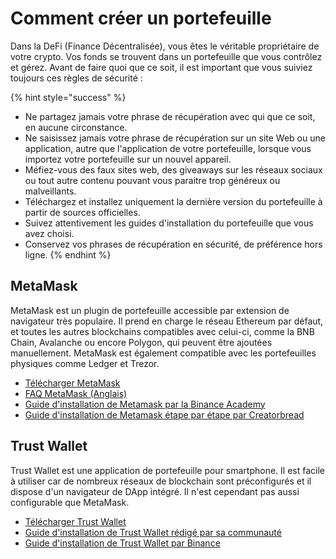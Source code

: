 # Comment créer un portefeuille

Dans la DeFi (Finance Décentralisée), vous êtes le véritable propriétaire de votre crypto. Vos fonds se trouvent dans un portefeuille que vous contrôlez et gérez. Avant de faire quoi que ce soit, il est important que vous suiviez toujours ces règles de sécurité :

{% hint style="success" %}
* Ne partagez jamais votre phrase de récupération avec qui que ce soit, en aucune circonstance.
* Ne saisissez jamais votre phrase de récupération sur un site Web ou une application, autre que l'application de votre portefeuille, lorsque vous importez votre portefeuille sur un nouvel appareil.
* Méfiez-vous des faux sites web, des giveaways sur les réseaux sociaux ou tout autre contenu pouvant vous paraitre trop généreux ou malveillants.
* Téléchargez et installez uniquement la dernière version du portefeuille à partir de sources officielles.
* Suivez attentivement les guides d'installation du portefeuille que vous avez choisi.
* Conservez vos phrases de récupération en sécurité, de préférence hors ligne.
{% endhint %}

## MetaMask&#x20;

MetaMask est un plugin de portefeuille accessible par extension de navigateur très populaire. Il prend en charge le réseau Ethereum par défaut, et toutes les autres blockchains compatibles avec celui-ci, comme la BNB Chain, Avalanche ou encore Polygon, qui peuvent être ajoutées manuellement. MetaMask est également compatible avec les portefeuilles physiques comme Ledger et Trezor.

* [Télécharger MetaMask](https://metamask.io/download.html)
* [FAQ MetaMask (Anglais)](https://metamask.io/faqs/)
* [Guide d'installation de Metamask par la Binance Academy](https://academy.binance.com/en/articles/connecting-metamask-to-binance-smart-chain)
* [Guide d'installation de Metamask étape par étape par Creatorbread](https://www.creatorbread.com/blog/how-to-set-up-a-metamask-wallet-step-by-step-guide)

## Trust Wallet&#x20;

Trust Wallet est une application de portefeuille pour smartphone. Il est facile à utiliser car de nombreux réseaux de blockchain sont préconfigurés et il dispose d'un navigateur de DApp intégré. Il n'est cependant pas aussi configurable que MetaMask.

* [Télécharger Trust Wallet](https://trustwallet.com/download)
* [Guide d'installation de Trust Wallet rédigé par sa communauté](https://community.trustwallet.com/t/how-to-create-a-multi-coin-wallet/41)
* [Guide d'installation de Trust Wallet par Binance](https://www.binance.com/en/blog/ecosystem/how-to-set-up-and-use-trust-wallet-for-bnb-smart-chain-421499824684901157)
